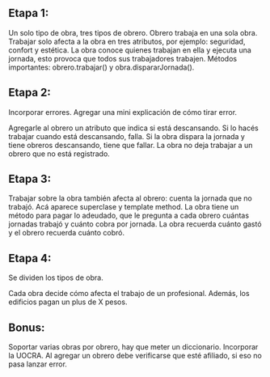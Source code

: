 ## Etapa 1:

Un solo tipo de obra, tres tipos de obrero.
Obrero trabaja en una sola obra. Trabajar solo afecta a la obra en tres atributos, por ejemplo: seguridad, confort y estética.
La obra conoce quienes trabajan en ella y ejecuta una jornada, esto provoca que todos sus trabajadores trabajen.
Métodos importantes: obrero.trabajar() y obra.dispararJornada().

## Etapa 2:
Incorporar errores. Agregar una mini explicación de cómo tirar error.

Agregarle al obrero un atributo que indica si está descansando. Si lo hacés trabajar cuando está descansando, falla. Si la obra dispara la jornada y tiene obreros descansando, tiene que fallar.
La obra no deja trabajar a un obrero que no está registrado.


## Etapa 3:

Trabajar sobre la obra también afecta al obrero: cuenta la jornada que no trabajó. Acá aparece superclase y template method.
La obra tiene un método para pagar lo adeudado, que le pregunta a cada obrero cuántas jornadas trabajó y cuánto cobra por jornada. La obra recuerda cuánto gastó y el obrero recuerda cuánto cobró.

## Etapa 4:
Se dividen los tipos de obra.

Cada obra decide cómo afecta el trabajo de un profesional.
Además, los edificios pagan un plus de X pesos.

## Bonus:

Soportar varias obras por obrero, hay que meter un diccionario.
Incorporar la UOCRA. Al agregar un obrero debe verificarse que esté afiliado, si eso no pasa lanzar error.
